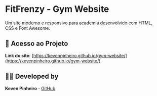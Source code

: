 # FitFrenzy - Gym Website

Um site moderno e responsivo para academia desenvolvido com HTML, CSS e Font Awesome.

## 🚀 Acesso ao Projeto

**Link do site:** [https://kevenpinheiro.github.io/gym-website/](https://kevenpinheiro.github.io/gym-website/)


## 👨‍💻 Developed by

**Keven Pinheiro** - [GitHub](https://github.com/kevenpinheiro)




